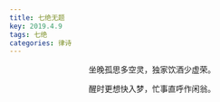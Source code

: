 ```yaml
---
title: 七绝无题
key: 2019.4.9
tags: 七绝
categories: 律诗
---
```


<p align="center">坐晚孤思多空灵，独家饮酒少虚荣。
</p>
<p align="center">醒时更想快入梦，忙事直呼作闲翁。
</p>
<p align="center"></br>
</p>
